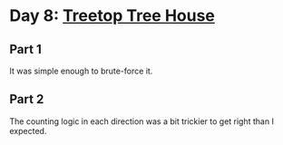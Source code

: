 # Day 8: [Treetop Tree House](https://adventofcode.com/2022/day/8)

## Part 1

It was simple enough to brute-force it.

## Part 2

The counting logic in each direction was a bit trickier to get right than I expected.